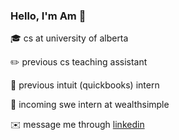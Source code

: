 ### Hello, I'm Am 👋



:mortar_board: cs at university of alberta

:pencil2: previous cs teaching assistant

:green_book: previous intuit (quickbooks) intern

:rocket: incoming swe intern at wealthsimple



:envelope: message me through [linkedin](https://www.linkedin.com/in/amreesalmonte)

<!--
**amreesalmonte/amreesalmonte** is a ✨ _special_ ✨ repository because its `README.md` (this file) appears on your GitHub profile.

Here are some ideas to get you started:

- 🔭 I’m currently working on ...
- 🌱 I’m currently learning ...
- 👯 I’m looking to collaborate on ...
- 🤔 I’m looking for help with ...
- 💬 Ask me about ...
- 📫 How to reach me: ...
- 😄 Pronouns: ...
- ⚡ Fun fact: ...
-->
